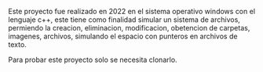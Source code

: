 Este proyecto fue realizado en 2022 en el sistema operativo windows con el lenguaje c++, este tiene como finalidad simular un sistema de archivos, permiendo la creacion, eliminacion, modificacion, obetencion de carpetas, imagenes, archivos, simulando el espacio con punteros en archivos de texto.


Para probar este proyecto solo se necesita clonarlo.
